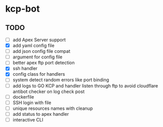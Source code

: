 # kcp-bot

## TODO

- [ ] add Apex Server support
- [x] add yaml config file
- [ ] add json config file compat
- [ ] argument for config file
- [ ] better apex ftp port detection
- [x] ssh handler
- [x] config class for handlers
- [ ] system detect random errors like port binding
- [ ] add logs to GO KCP and handler listen through ftp to avoid cloudflare antibot checker on log check post
- [ ] dockerfile
- [ ] SSH login with file
- [ ] unique resources names with cleanup
- [ ] add status to apex handler
- [ ] interactive CLI